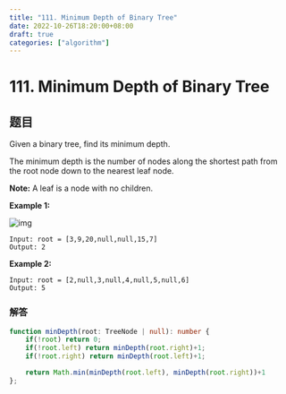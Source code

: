 ```yaml
---
title: "111. Minimum Depth of Binary Tree"
date: 2022-10-26T18:20:00+08:00
draft: true
categories: ["algorithm"]
---
```




# 111. Minimum Depth of Binary Tree



## 题目

Given a binary tree, find its minimum depth.

The minimum depth is the number of nodes along the shortest path from the root node down to the nearest leaf node.

**Note:** A leaf is a node with no children.

 

**Example 1:**

![img](https://assets.leetcode.com/uploads/2020/10/12/ex_depth.jpg)

```
Input: root = [3,9,20,null,null,15,7]
Output: 2
```

**Example 2:**

```
Input: root = [2,null,3,null,4,null,5,null,6]
Output: 5
```

  

### 解答

```typescript
function minDepth(root: TreeNode | null): number {
    if(!root) return 0;
    if(!root.left) return minDepth(root.right)+1;
    if(!root.right) return minDepth(root.left)+1;

    return Math.min(minDepth(root.left), minDepth(root.right))+1
};
```





